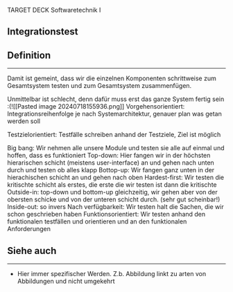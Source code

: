 
TARGET DECK
Softwaretechnik I

Integrationstest
--
## Definition
***
Damit ist gemeint, dass wir die einzelnen Komponenten schrittweise zum Gesamtsystem testen und zum Gesamtsystem zusammenfügen.

Unmittelbar ist schlecht, denn dafür muss erst das ganze System fertig sein :(![[Pasted image 20240718155936.png]]
Vorgehensorientiert: Integrationsreihenfolge je nach Systemarchitektur, genauer plan was getan werden soll

Testzielorientiert: Testfälle schreiben anhand der Testziele, Ziel ist möglich

Big bang: Wir nehmen alle unsere Module und testen sie alle auf einmal und hoffen, dass es funktioniert
Top-down: Hier fangen wir in der höchsten hierarischen schicht (meistens user-interface) an und gehen nach unten durch und testen ob alles klapp
Bottop-up: Wir fangen ganz unten in der hierachischen schicht an und gehen nach oben
Hardest-first: Wir testen die kritischte schicht als erstes, die erste die wir testen ist dann die kritischte
Outside-in: top-down und bottom-up gleichzeitig, wir gehen aber von der obersten schicke und von der unteren schicht durch. (sehr gut scheinbar!)
Inside-out: so invers
Nach verfügbarkeit: Wir testen halt die Sachen, die wir schon geschrieben haben
Funktionsorientiert: Wir testen anhand den funktionalen testfällen und orientieren und an den funktionalen Anforderungen
## Siehe auch
***
* Hier immer spezifischer Werden. Z.b. Abbildung linkt zu arten von Abbildungen und nicht umgekehrt